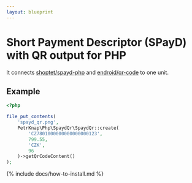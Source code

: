 ```yaml
---
layout: blueprint
---
```

# Short Payment Descriptor (SPayD) with QR output for PHP

It connects [shoptet/spayd-php] and [endroid/qr-code] to one unit.

## Example

```php
<?php

file_put_contents(
    'spayd_qr.png',
    PetrKnap\Php\SpaydQr\SpaydQr::create(
        'CZ7801000000000000000123',
        799.55,
        'CZK',
        96
    )->getQrCodeContent()
);
```


{% include docs/how-to-install.md %}



[shoptet/spayd-php]:https://github.com/shoptet/spayd-php
[endroid/qr-code]:https://github.com/endroid/qr-code
